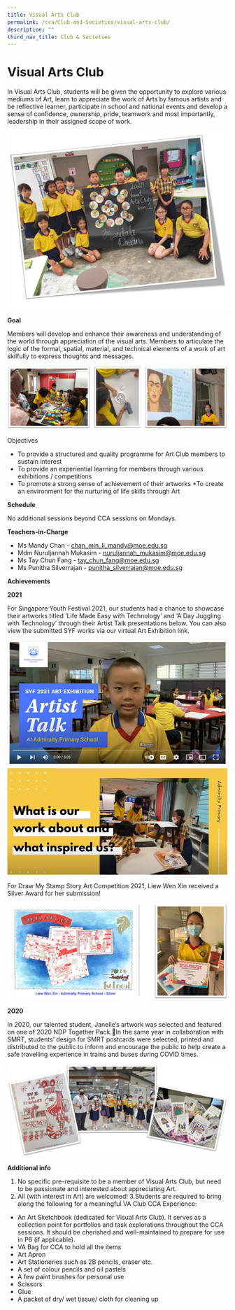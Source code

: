 ```yaml
---
title: Visual Arts Club
permalink: /cca/Club-and-Societies/visual-arts-club/
description: ""
third_nav_title: Club & Societies
---
```


# Visual Arts Club

In Visual Arts Club, students will be given the opportunity to explore various mediums of Art, learn to appreciate the work of Arts by famous artists and be reflective learner, participate in school and national events and develop a sense of confidence, ownership, pride, teamwork and most importantly, leadership in their assigned scope of work.

![](/images/VA.jpg)

**Goal**

Members will develop and enhance their awareness and understanding of the world through appreciation of the visual arts. Members to articulate the logic of the formal, spatial, material, and technical elements of a work of art skilfully to express thoughts and messages.

![](/images/VA1.jpg)

Objectives

- To provide a structured and quality programme for Art Club members to sustain interest
- To provide an experiential learning for members through various exhibitions / competitions
- To promote a strong sense of achievement of their artworks
  \*To create an environment for the nurturing of life skills through Art

**Schedule**

No additional sessions beyond CCA sessions on Mondays.

**Teachers-in-Charge**

- Ms Mandy Chan - chan_min_li_mandy@moe.edu.sg
- Mdm Nuruljannah Mukasim - nuruljannah_mukasim@moe.edu.sg
- Ms Tay Chun Fang - tay_chun_fang@moe.edu.sg
- Ms Punitha Silverrajan - punitha_silverrajan@moe.edu.sg

**Achievements**

**2021**

For Singapore Youth Festival 2021, our students had a chance to showcase their artworks titled ’Life Made Easy with Technology’ and ‘A Day Juggling with Technology’ through their Artist Talk presentations below. You can also view the submitted SYF works via our virtual Art Exhibition link.

![](/images/VA2.jpg)
![](/images/VA3.jpg)

For Draw My Stamp Story Art Competition 2021, Liew Wen Xin received a Silver Award for her submission!

![](/images/VA4.jpg)

**2020**

In 2020, our talented student, Janelle’s artwork was selected and featured on one of 2020 NDP Together Pack.In the same year in collaboration with SMRT, students’ design for SMRT postcards were selected, printed and distributed to the public to inform and encourage the public to help create a safe travelling experience in trains and buses during COVID times.

![](/images/VA5.png)

**Additional info**

1. No specific pre-requisite to be a member of Visual Arts Club, but need to be passionate and interested about appreciating Art.
2. All (with interest in Art) are welcomed!
   3.Students are required to bring along the following for a meaningful VA Club CCA Experience:

- An Art Sketchbook (dedicated for Visual Arts Club). It serves as a collection point for portfolios and task explorations throughout the CCA sessions. It should be cherished and well-maintained to prepare for use in P6 (if applicable).
- VA Bag for CCA to hold all the items
- Art Apron
- Art Stationeries such as 2B pencils, eraser etc.
- A set of colour pencils and oil pastels
- A few paint brushes for personal use
- Scissors
- Glue
- A packet of dry/ wet tissue/ cloth for cleaning up
